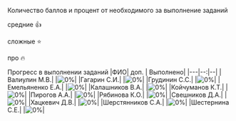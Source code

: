 Количество баллов и процент от необходимого за выполнение заданий

средние :+1:

сложные :star:

про :fire: 

Прогресс в выполнении заданий 
|ФИО| доп. | Выполнено|
|---|--:|--|
|Валиулин М.В.|  |![0%](https://progress-bar.dev/0/?title=0)|
|Гагарин С.И.|  |![0%](https://progress-bar.dev/0/?title=0)|
|Грудинин С.С.|  |![0%](https://progress-bar.dev/0/?title=0)|
|Емельяненко Е.А.|  |![0%](https://progress-bar.dev/0/?title=0)|
|Калашников В.А.|  |![0%](https://progress-bar.dev/0/?title=0)|
|Койчуманов К.Т.|  |![0%](https://progress-bar.dev/0/?title=0)|
|Пирогов А.А.|  |![0%](https://progress-bar.dev/0/?title=0)|
|Рябинова К.О.|  |![0%](https://progress-bar.dev/0/?title=0)|
|Свешников Д.А.|  |![0%](https://progress-bar.dev/0/?title=0)|
|Хацкевич Д.В.|  |![0%](https://progress-bar.dev/0/?title=0)|
|Шерстянников С.А.|  |![0%](https://progress-bar.dev/0/?title=0)|
|Шестернина С.Е.|  |![0%](https://progress-bar.dev/0/?title=0)|

